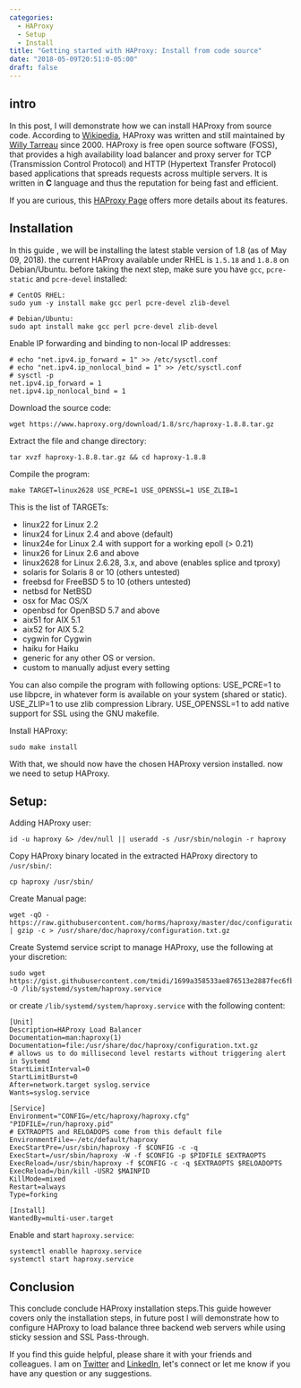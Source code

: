 ```yaml
---
categories:
  - HAProxy
  - Setup
  - Install
title: "Getting started with HAProxy: Install from code source"
date: "2018-05-09T20:51:0-05:00"
draft: false
---
```

## intro
In this post, I will demonstrate how we can install HAProxy from source code. According to [Wikipedia](https://en.wikipedia.org/wiki/HAProxy), HAProxy was written and still maintained by [Willy Tarreau](http://1wt.eu/#wami) since 2000. HAProxy is free open source software (FOSS), that provides a high availability load balancer and proxy server for TCP (Transmission Control Protocol) and HTTP (Hypertext Transfer Protocol) based applications that spreads requests across multiple servers. It is written in __C__ language and thus the reputation for being fast and efficient.
 
If you are curious, this [HAProxy Page](http://www.haproxy.org/#feat) offers more details about its features.

## Installation

In this guide , we will be installing the latest stable version of 1.8 (as of May 09, 2018). the current HAProxy available under RHEL is `1.5.18` and `1.8.8` on Debian/Ubuntu. before taking the next step, make sure you have `gcc`, `pcre-static` and `pcre-devel` installed:

    # CentOS RHEL:
    sudo yum -y install make gcc perl pcre-devel zlib-devel
    
    # Debian/Ubuntu:
    sudo apt install make gcc perl pcre-devel zlib-devel
    
Enable IP forwarding and binding to non-local IP addresses:

    # echo "net.ipv4.ip_forward = 1" >> /etc/sysctl.conf
    # echo "net.ipv4.ip_nonlocal_bind = 1" >> /etc/sysctl.conf
    # sysctl -p
    net.ipv4.ip_forward = 1
    net.ipv4.ip_nonlocal_bind = 1

Download the source code:

    wget https://www.haproxy.org/download/1.8/src/haproxy-1.8.8.tar.gz
    
Extract the file and change directory:

    tar xvzf haproxy-1.8.8.tar.gz && cd haproxy-1.8.8

Compile the program:

    make TARGET=linux2628 USE_PCRE=1 USE_OPENSSL=1 USE_ZLIB=1

This is the list of TARGETs:

  - linux22     for Linux 2.2
  - linux24     for Linux 2.4 and above (default)
  - linux24e    for Linux 2.4 with support for a working epoll (> 0.21)
  - linux26     for Linux 2.6 and above
  - linux2628   for Linux 2.6.28, 3.x, and above (enables splice and tproxy)
  - solaris     for Solaris 8 or 10 (others untested)
  - freebsd     for FreeBSD 5 to 10 (others untested)
  - netbsd      for NetBSD
  - osx         for Mac OS/X
  - openbsd     for OpenBSD 5.7 and above
  - aix51       for AIX 5.1
  - aix52       for AIX 5.2
  - cygwin      for Cygwin
  - haiku       for Haiku
  - generic     for any other OS or version.
  - custom      to manually adjust every setting

You can also compile the program with following options:
USE_PCRE=1 to use libpcre, in whatever form is available on your system (shared or static).
USE_ZLIP=1 to use zlib compression Library.
USE_OPENSSL=1 to add native support for SSL using the GNU makefile.

Install HAProxy:

    sudo make install
    
With that, we should now have the chosen HAProxy version installed. now we need to setup HAProxy.

## Setup:

Adding HAProxy user:
    
    id -u haproxy &> /dev/null || useradd -s /usr/sbin/nologin -r haproxy
    
Copy HAProxy binary located in the extracted HAProxy directory to `/usr/sbin/`:

    cp haproxy /usr/sbin/
    
Create Manual page:
    
    wget -qO - https://raw.githubusercontent.com/horms/haproxy/master/doc/configuration.txt | gzip -c > /usr/share/doc/haproxy/configuration.txt.gz


Create Systemd service script to manage HAProxy, use the following at your discretion:

    sudo wget https://gist.githubusercontent.com/tmidi/1699a358533ae876513e2887fec6fbe2/raw/6c07ce39adc56c731d2bbeb88b90d8bbc636f3ea/haproxy.service -O /lib/systemd/system/haproxy.service
    

or create `/lib/systemd/system/haproxy.service` with the following content: 
    
    [Unit]
    Description=HAProxy Load Balancer
    Documentation=man:haproxy(1)
    Documentation=file:/usr/share/doc/haproxy/configuration.txt.gz
    # allows us to do millisecond level restarts without triggering alert in Systemd
    StartLimitInterval=0
    StartLimitBurst=0
    After=network.target syslog.service
    Wants=syslog.service
    
    [Service]
    Environment="CONFIG=/etc/haproxy/haproxy.cfg" "PIDFILE=/run/haproxy.pid"
    # EXTRAOPTS and RELOADOPS come from this default file
    EnvironmentFile=-/etc/default/haproxy
    ExecStartPre=/usr/sbin/haproxy -f $CONFIG -c -q
    ExecStart=/usr/sbin/haproxy -W -f $CONFIG -p $PIDFILE $EXTRAOPTS
    ExecReload=/usr/sbin/haproxy -f $CONFIG -c -q $EXTRAOPTS $RELOADOPTS
    ExecReload=/bin/kill -USR2 $MAINPID
    KillMode=mixed
    Restart=always
    Type=forking
    
    [Install]
    WantedBy=multi-user.target


Enable and start `haproxy.service`:
    
    systemctl enablle haproxy.service
    systemctl start haproxy.service

## Conclusion
This conclude conclude HAProxy installation steps.This guide however covers only the installation steps, in future post I will demonstrate how to configure HAProxy to load balance three backend web servers while using sticky session and SSL Pass-through.

If you find this guide helpful, please share it with your friends and colleagues. I am on [Twitter](https://twitter.com/taleeb_midi) and [LinkedIn](https://www.linkedin.com/in/taleebmidi/), let's connect or let me know if you have any question or any suggestions.